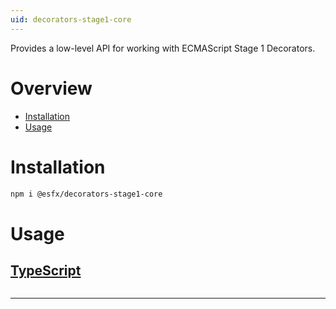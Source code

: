 ```yaml
---
uid: decorators-stage1-core
---
```


Provides a low-level API for working with ECMAScript Stage 1 Decorators.

# Overview

* [Installation](#installation)
* [Usage](#usage)

# Installation

```sh
npm i @esfx/decorators-stage1-core
```

# Usage

## [TypeScript](#tab/ts)
```ts
```

***
